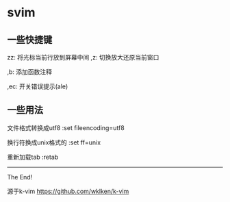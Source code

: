 svim
=======================

## 一些快捷键

zz: 将光标当前行放到屏幕中间
,z: 切换放大还原当前窗口

,b: 添加函数注释

,ec: 开关错误提示(ale)

## 一些用法

文件格式转换成utf8
:set fileencoding=utf8

换行符换成unix格式的
:set ff=unix

重新加载tab
:retab

------------------------
The End!

源于k-vim
https://github.com/wklken/k-vim
